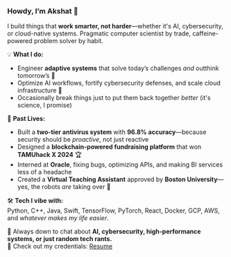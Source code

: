 ### Howdy, I’m Akshat 👋  
I build things that **work smarter, not harder**—whether it's AI, cybersecurity, or cloud-native systems. Pragmatic computer scientist by trade, caffeine-powered problem solver by habit.  

💡 **What I do:**  
- Engineer **adaptive systems** that solve today’s challenges *and* outthink tomorrow’s 🔮  
- Optimize AI workflows, fortify cybersecurity defenses, and scale cloud infrastructure 🔐  
- Occasionally break things just to put them back together *better* (it's science, I promise)  

🚀 **Past Lives:**  
- Built a **two-tier antivirus system** with **96.8% accuracy**—because security should be *proactive*, not just reactive 
- Designed a **blockchain-powered fundraising platform** that won **TAMUhack X 2024** 🏆  
- Interned at **Oracle**, fixing bugs, optimizing APIs, and making BI services less of a headache  
- Created a **Virtual Teaching Assistant** approved by **Boston University**—yes, the robots *are* taking over 🤖  

🛠️ **Tech I vibe with:**  
Python, C++, Java, Swift, TensorFlow, PyTorch, React, Docker, GCP, AWS, and *whatever makes my life easier*.  

💬 Always down to chat about **AI, cybersecurity, high-performance systems, or just random tech rants.**  
🔗 Check out my credentials: [Resume](https://amaranth-benedikta-79.tiiny.site/?mode=suggestions)  

